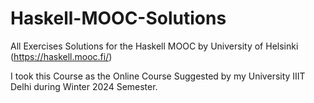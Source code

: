 # Haskell-MOOC-Solutions
All Exercises Solutions for the Haskell MOOC by University of Helsinki (https://haskell.mooc.fi/)

I took this Course as the Online Course Suggested by my University IIIT Delhi during Winter 2024 Semester.
